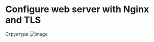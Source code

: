 # Configure web server with Nginx and TLS
Структура
![image](https://github.com/user-attachments/assets/aa99ee81-3b79-424f-9d2b-83b78ccf8c79)





